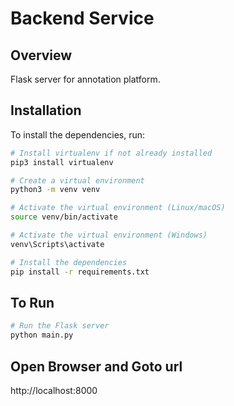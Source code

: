 # Backend Service

## Overview
Flask server for annotation platform.


## Installation
To install the dependencies, run:

```bash
# Install virtualenv if not already installed
pip3 install virtualenv
```

```bash
# Create a virtual environment
python3 -m venv venv
```
```bash
# Activate the virtual environment (Linux/macOS)
source venv/bin/activate
```

```bash
# Activate the virtual environment (Windows)
venv\Scripts\activate
```

```bash
# Install the dependencies
pip install -r requirements.txt
```

## To Run
```bash
# Run the Flask server
python main.py
```

## Open Browser and Goto url
http://localhost:8000






